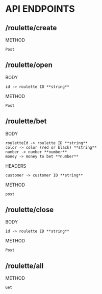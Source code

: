 # API ENDPOINTS

## /roulette/create
METHOD

    Post

## /roulette/open
BODY

    id -> roulette ID **string**

METHOD

    Post

## /roulette/bet
BODY

    rouletteId -> roulette ID **string**
    color -> color (red or black) **string**
    number -> number **number**
    money -> money to bet **number**

HEADERS

    customer -> customer ID **string**

METHOD

    post

## /roulette/close
BODY

    id -> roulette ID **string**

METHOD

    Post

## /roulette/all
METHOD
    
    Get